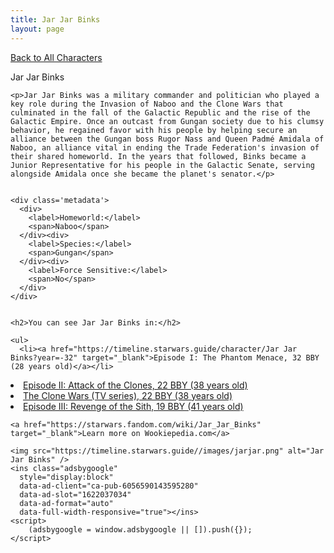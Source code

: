 ```yaml
---
title: Jar Jar Binks
layout: page
---
```

<a href="/character" class="smaller">Back to All Characters</a>

<div class="container">
  <div class="col-10">
    <p>
    Jar Jar Binks             
    </p>

    <p>Jar Jar Binks was a military commander and politician who played a key role during the Invasion of Naboo and the Clone Wars that culminated in the fall of the Galactic Republic and the rise of the Galactic Empire. Once an outcast from Gungan society due to his clumsy behavior, he regained favor with his people by helping secure an alliance between the Gungan boss Rugor Nass and Queen Padmé Amidala of Naboo, an alliance vital in ending the Trade Federation's invasion of their shared homeworld. In the years that followed, Binks became a Junior Representative for his people in the Galactic Senate, serving alongside Amidala once she became the planet's senator.</p>


    <div class='metadata'>
      <div>
        <label>Homeworld:</label>
        <span>Naboo</span>
      </div><div>
        <label>Species:</label>
        <span>Gungan</span>
      </div><div>
        <label>Force Sensitive:</label>
        <span>No</span>
      </div>
    </div>


    <h2>You can see Jar Jar Binks in:</h2>

    <ul>
      <li><a href="https://timeline.starwars.guide/character/Jar Jar Binks?year=-32" target="_blank">Episode I: The Phantom Menace, 32 BBY (28 years old)</a></li>
  <li><a href="https://timeline.starwars.guide/character/Jar Jar Binks?year=-22" target="_blank">Episode II: Attack of the Clones, 22 BBY (38 years old)</a></li>
  <li><a href="https://timeline.starwars.guide/character/Jar Jar Binks?year=-22" target="_blank">The Clone Wars (TV series), 22 BBY (38 years old)</a></li>
  <li><a href="https://timeline.starwars.guide/character/Jar Jar Binks?year=-19" target="_blank">Episode III: Revenge of the Sith, 19 BBY (41 years old)</a></li>
    </ul>

    <a href="https://starwars.fandom.com/wiki/Jar_Jar_Binks" target="_blank">Learn more on Wookiepedia.com</a>
  </div>
  <div class="character_image col-2">
    
    <img src="https://timeline.starwars.guide//images/jarjar.png" alt="Jar Jar Binks" />
    <ins class="adsbygoogle"
      style="display:block"
      data-ad-client="ca-pub-6056590143595280"
      data-ad-slot="1622037034"
      data-ad-format="auto"
      data-full-width-responsive="true"></ins>
    <script>
        (adsbygoogle = window.adsbygoogle || []).push({});
    </script>
  </div>
</div>
